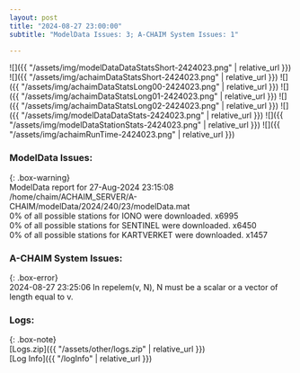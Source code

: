 ```yaml
---
layout: post
title: "2024-08-27 23:00:00"
subtitle: "ModelData Issues: 3; A-CHAIM System Issues: 1"

---
```


![]({{ "/assets/img/modelDataDataStatsShort-2424023.png" | relative_url }})
![]({{ "/assets/img/achaimDataStatsShort-2424023.png" | relative_url }})
![]({{ "/assets/img/achaimDataStatsLong00-2424023.png" | relative_url }})
![]({{ "/assets/img/achaimDataStatsLong01-2424023.png" | relative_url }})
![]({{ "/assets/img/achaimDataStatsLong02-2424023.png" | relative_url }})
![]({{ "/assets/img/modelDataDataStats-2424023.png" | relative_url }})
![]({{ "/assets/img/modelDataStationStats-2424023.png" | relative_url }})
![]({{ "/assets/img/achaimRunTime-2424023.png" | relative_url }})


### ModelData Issues:  
  
{: .box-warning}  
 ModelData report for 27-Aug-2024 23:15:08   
 /home/chaim/ACHAIM_SERVER/A-CHAIM/modelData/2024/240/23/modelData.mat   
 0% of all possible stations for IONO were downloaded. x6995   
 0% of all possible stations for SENTINEL were downloaded. x6450   
 0% of all possible stations for KARTVERKET were downloaded. x1457   
  
### A-CHAIM System Issues:  
  
{: .box-error}  
2024-08-27 23:25:06 In repelem(v, N), N must be a scalar or a vector of length equal to v.  

### Logs:  
  
{: .box-note}  
[Logs.zip]({{ "/assets/other/logs.zip" | relative_url }})  
[Log Info]({{ "/logInfo" | relative_url }})  
